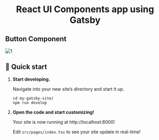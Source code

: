 <h1 align="center">
  React UI Components app using Gatsby
</h1>

## Button Component
![1](https://github.com/pandyama/React-UI-Components/tree/master/src/images/ButtonComponent.png)

## 🚀 Quick start

1.  **Start developing.**

    Navigate into your new site’s directory and start it up.

    ```shell
    cd my-gatsby-site/
    npm run develop
    ```

2.  **Open the code and start customizing!**

    Your site is now running at http://localhost:8000!

    Edit `src/pages/index.tsx` to see your site update in real-time!
